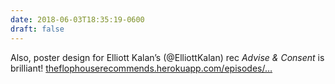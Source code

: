 ```yaml
---
date: 2018-06-03T18:35:19-0600
draft: false
---
```




Also, poster design for Elliott Kalan’s (@ElliottKalan) rec _Advise & Consent_ is brilliant! [theflophouserecommends.herokuapp.com/episodes/…](http://theflophouserecommends.herokuapp.com/episodes/258)




